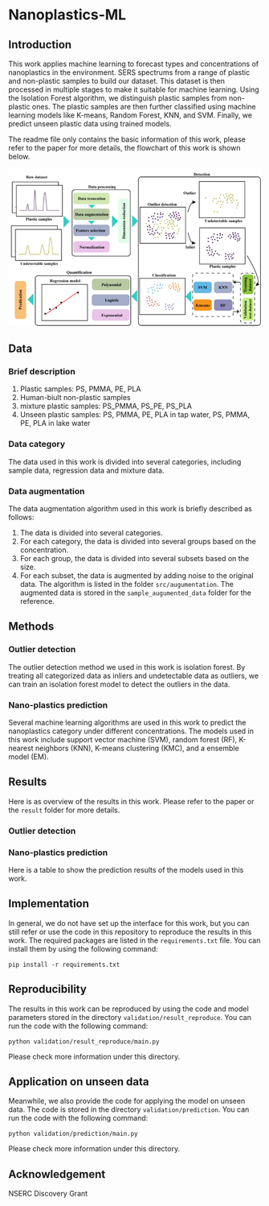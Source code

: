 # Nanoplastics-ML
## Introduction
This work applies machine learning to forecast types and concentrations of nanoplastics in the environment.
SERS spectrums from a range of plastic and non-plastic samples to build our dataset. This dataset is then processed in 
multiple stages to make it suitable for machine learning. Using the Isolation Forest algorithm, we 
distinguish plastic samples from non-plastic ones. The plastic samples are then further classified using machine 
learning models like K-means, Random Forest, KNN, and SVM. Finally, we predict unseen plastic data using trained models.

The readme file only contains the basic information of this work, please refer to the paper for more details,
 the flowchart of this work is shown below.

![Flowchart](fig/flowchart.png)

## Data
### Brief description
1. Plastic samples: PS, PMMA, PE, PLA
2. Human-biult non-plastic samples
3. mixture plastic samples: PS_PMMA, PS_PE, PS_PLA
4. Unseen plastic samples: PS, PMMA, PE, PLA in tap water,  PS, PMMA, PE, PLA in lake water
### Data category
The data used in this work is divided into several categories, including sample data, regression data and mixture data. 
### Data augmentation
The data augmentation algorithm used in this work is briefly described as follows:
1. The data is divided into several categories.
2. For each category, the data is divided into several groups based on the concentration.
3. For each group, the data is divided into several subsets based on the size.
4. For each subset, the data is augmented by adding noise to the original data.
The algorithm is listed in the folder `src/augumentation`.
The augmented data is stored in the `sample_augumented_data` folder for the reference.
## Methods
### Outlier detection
The outlier detection method we used in this work is isolation forest. By treating all categorized 
data as inliers and undetectable data as outliers, we can train an isolation forest model to detect
the outliers in the data.

### Nano-plastics prediction
Several machine learning algorithms are used in this work to predict the nanoplastics category under different concentrations.
The models used in this work include support vector machine (SVM), random forest (RF), K-nearest neighbors (KNN),
K-means clustering (KMC), and a ensemble model (EM).

## Results
Here is as overview of the results in this work. Please refer to the paper or the `result` folder
for more details.
### Outlier detection

### Nano-plastics prediction
Here is a table to show the prediction results of the models used in this work.


## Implementation
In general, we do not have set up the interface for this work, but you can still refer or use the code in this repository to 
reproduce the results in this work. The required packages are listed in the `requirements.txt` file. You can install
them by using the following command:
```shell
pip install -r requirements.txt
```

[//]: # (You can also run the program with the following command:)

[//]: # (```shell)

[//]: # (python main.py)

[//]: # (```)

[//]: # (The program will take the data from `sample_augumented_data` folder and output the results in the `result` folder.)

[//]: # (You can set your own preferred algorithms for modelling and evaluation.)

## Reproducibility
The results in this work can be reproduced by using the code and model parameters 
stored in the directory `validation/result_reproduce`.
You can run the code with the following command:
```shell
python validation/result_reproduce/main.py
```
Please check more information under this directory.

## Application on unseen data
Meanwhile, we also provide the code for applying the model on unseen data. The code is stored in the directory
`validation/prediction`. You can run the code with the following command:
```shell
python validation/prediction/main.py
```
Please check more information under this directory.

## Acknowledgement
NSERC Discovery Grant
